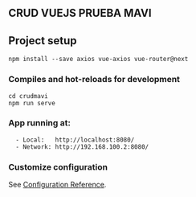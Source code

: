 ## CRUD VUEJS PRUEBA MAVI

## Project setup
```
npm install --save axios vue-axios vue-router@next 
```

### Compiles and hot-reloads for development
```
cd crudmavi
npm run serve
```

### App running at:
```
  - Local:   http://localhost:8080/
  - Network: http://192.168.100.2:8080/
```

### Customize configuration
See [Configuration Reference](https://cli.vuejs.org/config/).

